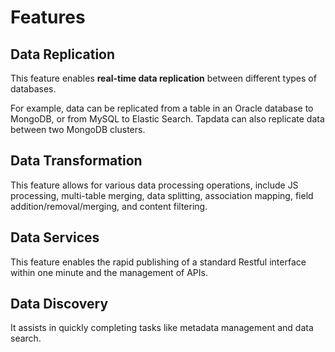 # Features

## Data Replication

This feature enables **real-time data replication** between different types of databases.

For example, data can be replicated from a table in an Oracle database to MongoDB, or from MySQL to Elastic Search. Tapdata can also replicate data between two MongoDB clusters.

## Data Transformation

This feature allows for various data processing operations, include JS processing, multi-table merging, data splitting, association mapping, field addition/removal/merging, and content filtering.

## Data Services

This feature enables the rapid publishing of a standard Restful interface within one minute and the management of APIs.

## Data Discovery

It assists in quickly completing tasks like metadata management and data search.